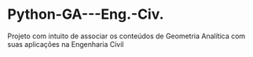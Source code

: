 # Python-GA---Eng.-Civ.
Projeto com intuito de associar os conteúdos de Geometria Analítica com suas aplicações na Engenharia Civil
